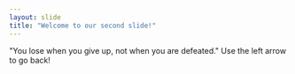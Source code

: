 ```yaml
---
layout: slide
title: "Welcome to our second slide!"
---
```

"You lose when you give up, not when you are defeated."
Use the left arrow to go back!
